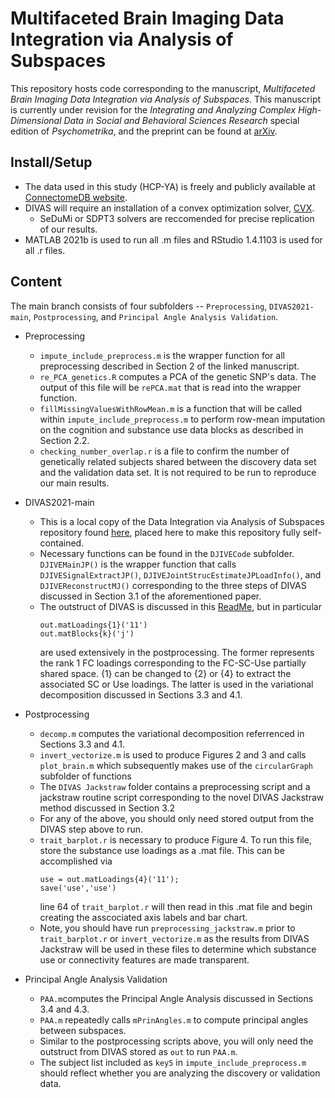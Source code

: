# Multifaceted Brain Imaging Data Integration via Analysis of Subspaces
This repository hosts code corresponding to the manuscript, *Multifaceted Brain Imaging Data Integration via Analysis of Subspaces*.  This manuscript is currently under revision for the *Integrating and Analyzing Complex High-Dimensional Data in Social and Behavioral Sciences Research* special edition of *Psychometrika*, and the preprint can be found at [arXiv](https://arxiv.org/abs/2408.16791).   

## Install/Setup

- The data used in this study (HCP-YA) is freely and publicly available at [ConnectomeDB website](https://www.humanconnectome.org/study/hcp-young-adult/data-releases).
- DIVAS will require an installation of a convex optimization solver, [CVX](http://cvxr.com/cvx/).
    - SeDuMi or SDPT3 solvers are reccomended for precise replication of our results.
- MATLAB 2021b is used to run all .m files and RStudio 1.4.1103 is used for all .r files.  


## Content

The main branch consists of four subfolders -- `Preprocessing`, `DIVAS2021-main`, `Postprocessing`, and `Principal Angle Analysis Validation`.  

- Preprocessing  
    - `impute_include_preprocess.m` is the wrapper function for all preprocessing described in Section 2 of the linked manuscript.
    - `re_PCA_genetics.R` computes a PCA of the genetic SNP's data.  The output of this file will be `rePCA.mat` that is read into the wrapper function.
    - `fillMissingValuesWithRowMean.m` is a function that will be called within `impute_include_preprocess.m` to perform row-mean imputation on the cognition and substance use data blocks as described in Section 2.2.
    - `checking_number_overlap.r` is a file to confirm the number of genetically related subjects shared between the discovery data set and the validation data set.  It is not required to be run to reproduce our main results.
 
- DIVAS2021-main
    - This is a local copy of the Data Integration via Analysis of Subspaces repository found [here](https://github.com/atacker22dw/DIVAS2021), placed here to make this repository fully self-contained.
    - Necessary functions can be found in the `DJIVECode` subfolder.  `DJIVEMainJP()` is the wrapper function that calls `DJIVESignalExtractJP()`, `DJIVEJointStrucEstimateJPLoadInfo()`, and `DJIVEReconstructMJ()` corresponding to the three steps of DIVAS discussed in Section 3.1 of the aforementioned paper.
    - The outstruct of DIVAS is discussed in this [ReadMe](https://github.com/atacker22dw/DIVAS2021), but in particular
      ```
      out.matLoadings{1}('11')
      out.matBlocks{k}('j')
      ```
      are used extensively in the postprocessing.  The former represents the rank 1 FC loadings corresponding to the FC-SC-Use partially shared space.  {1} can be changed to {2} or {4} to extract the associated SC or Use loadings.  The latter is used in the variational decomposition discussed in Sections 3.3 and 4.1.

- Postprocessing
    - `decomp.m` computes the variational decomposition referrenced in Sections 3.3 and 4.1.  
    - `invert_vectorize.m` is used to produce Figures 2 and 3 and calls `plot_brain.m` which subsequently makes use of the `circularGraph` subfolder of functions
    - The `DIVAS Jackstraw` folder contains a preprocessing script and a jackstraw routine script corresponding to the novel DIVAS Jackstraw method discussed in Section 3.2
    - For any of the above, you should only need stored output from the DIVAS step above to run.  
    - `trait_barplot.r` is necessary to produce Figure 4.  To run this file, store the substance use loadings as a .mat file.  This can be accomplished via
      ```
      use = out.matLoadings{4}('11');
      save('use','use')
      ```
      line 64 of `trait_barplot.r` will then read in this .mat file and begin creating the asscociated axis labels and bar chart.
    - Note, you should have run `preprocessing_jackstraw.m` prior to `trait_barplot.r` or `invert_vectorize.m` as the results from DIVAS Jackstraw will be used in these files to determine which substance use or connectivity features are made transparent.  
      
 
- Principal Angle Analysis Validation
    - `PAA.m`computes the Principal Angle Analysis discussed in Sections 3.4 and 4.3.
    - `PAA.m` repeatedly calls `mPrinAngles.m` to compute principal angles between subspaces.
    - Similar to the postprocessing scripts above, you will only need the outstruct from DIVAS stored as `out` to run `PAA.m`.
    - The subject list included as `key5` in `impute_include_preprocess.m` should reflect whether you are analyzing the discovery or validation data.
     




